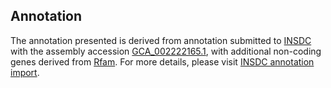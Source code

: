 

Annotation
----------

The annotation presented is derived from annotation submitted to
[INSDC](http://www.insdc.org) with the assembly accession
[GCA\_002222165.1](http://www.ebi.ac.uk/ena/data/view/GCA_002222165.1),
with additional non-coding genes derived from
[Rfam](http://rfam.xfam.org/). For more details, please visit [INSDC
annotation
import](http://ensemblgenomes.org/info/data/insdc_annotation).
